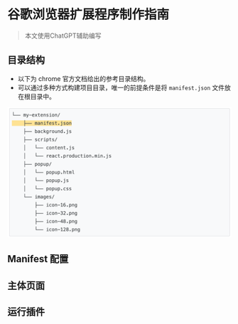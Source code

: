 # 谷歌浏览器扩展程序制作指南

> 本文使用ChatGPT辅助编写

## 目录结构
* 以下为 chrome 官方文档给出的参考目录结构。
* 可以通过多种方式构建项目目录，唯一的前提条件是将 `manifest.json` 文件放在根目录中。

![](../images/chromeExtension/catalog.png)

## Manifest 配置
## 主体页面
## 运行插件